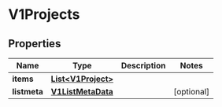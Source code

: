# V1Projects

## Properties
Name | Type | Description | Notes
------------ | ------------- | ------------- | -------------
**items** | [**List&lt;V1Project&gt;**](V1Project.md) |  | 
**listmeta** | [**V1ListMetaData**](V1ListMetaData.md) |  |  [optional]

